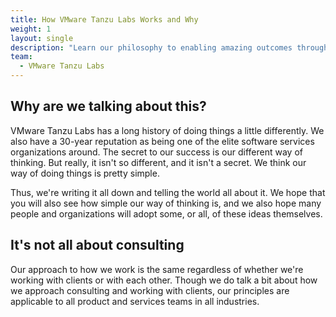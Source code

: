 ```yaml
---
title: How VMware Tanzu Labs Works and Why
weight: 1
layout: single
description: "Learn our philosophy to enabling amazing outcomes through software."
team:
  - VMware Tanzu Labs
---
```

## Why are we talking about this?
VMware Tanzu Labs has a long history of doing things a little differently. We also have a 30-year reputation as being one of the elite software services organizations around. The secret to our success is our different way of thinking. But really, it isn't so different, and it isn't a secret. We think our way of doing things is pretty simple. 

Thus, we're writing it all down and telling the world all about it. We hope that you will also see how simple our way of thinking is, and we also hope many people and organizations will adopt some, or all, of these ideas themselves. 

## It's not all about consulting 
Our approach to how we work is the same regardless of whether we're working with clients or with each other. Though we do talk a bit about how we approach consulting and working with clients, our principles are applicable to all product and services teams in all industries. 